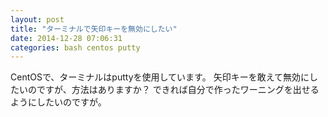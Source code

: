 ```yaml
---
layout: post
title: "ターミナルで矢印キーを無効にしたい"
date: 2014-12-28 07:06:31
categories: bash centos putty
---
```

<p>CentOSで、ターミナルはputtyを使用しています。
矢印キーを敢えて無効にしたいのですが、方法はありますか？
できれば自分で作ったワーニングを出せるようにしたいのですが。</p>
